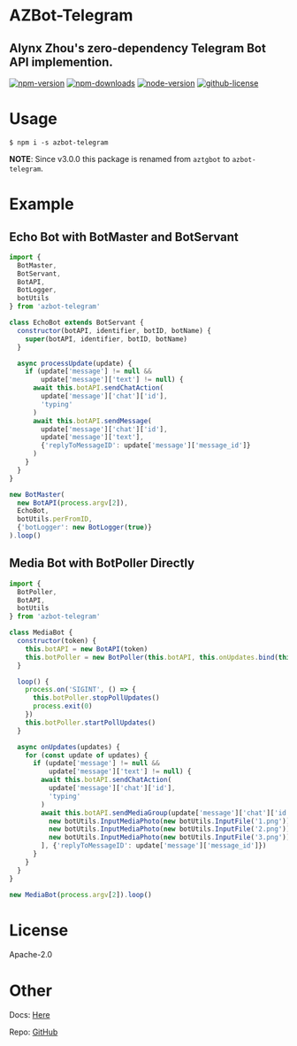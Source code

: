 AZBot-Telegram
==============

Alynx Zhou's zero-dependency Telegram Bot API implemention.
-----------------------------------------------------------

[![npm-version](https://img.shields.io/npm/v/azbot-telegram?style=for-the-badge)](https://www.npmjs.com/package/azbot-telegram)
[![npm-downloads](https://img.shields.io/npm/dt/azbot-telegram?style=for-the-badge)](https://www.npmjs.com/package/azbot-telegram)
[![node-version](https://img.shields.io/node/v/azbot-telegram?style=for-the-badge)](https://www.npmjs.com/package/azbot-telegram)
[![github-license](https://img.shields.io/github/license/AlynxZhou/azbot-telegram?style=for-the-badge)](https://github.com/AlynxZhou/azbot-telegram/blob/master/LICENSE)

# Usage

```
$ npm i -s azbot-telegram
```

**NOTE**: Since v3.0.0 this package is renamed from `aztgbot` to `azbot-telegram`.

# Example

## Echo Bot with BotMaster and BotServant

```JavaScript
import {
  BotMaster,
  BotServant,
  BotAPI,
  BotLogger,
  botUtils
} from 'azbot-telegram'

class EchoBot extends BotServant {
  constructor(botAPI, identifier, botID, botName) {
    super(botAPI, identifier, botID, botName)
  }

  async processUpdate(update) {
    if (update['message'] != null &&
        update['message']['text'] != null) {
      await this.botAPI.sendChatAction(
        update['message']['chat']['id'],
        'typing'
      )
      await this.botAPI.sendMessage(
        update['message']['chat']['id'],
        update['message']['text'],
        {'replyToMessageID': update['message']['message_id']}
      )
    }
  }
}

new BotMaster(
  new BotAPI(process.argv[2]),
  EchoBot,
  botUtils.perFromID,
  {'botLogger': new BotLogger(true)}
).loop()
```

## Media Bot with BotPoller Directly

```JavaScript
import {
  BotPoller,
  BotAPI,
  botUtils
} from 'azbot-telegram'

class MediaBot {
  constructor(token) {
    this.botAPI = new BotAPI(token)
    this.botPoller = new BotPoller(this.botAPI, this.onUpdates.bind(this))
  }

  loop() {
    process.on('SIGINT', () => {
      this.botPoller.stopPollUpdates()
      process.exit(0)
    })
    this.botPoller.startPollUpdates()
  }

  async onUpdates(updates) {
    for (const update of updates) {
      if (update['message'] != null &&
          update['message']['text'] != null) {
        await this.botAPI.sendChatAction(
          update['message']['chat']['id'],
          'typing'
        )
        await this.botAPI.sendMediaGroup(update['message']['chat']['id'], [
          new botUtils.InputMediaPhoto(new botUtils.InputFile('1.png')),
          new botUtils.InputMediaPhoto(new botUtils.InputFile('2.png')),
          new botUtils.InputMediaPhoto(new botUtils.InputFile('3.png'))
        ], {'replyToMessageID': update['message']['message_id']})
      }
    }
  }
}

new MediaBot(process.argv[2]).loop()
```

# License

Apache-2.0

# Other

Docs: [Here](https://tgbot.alynx.one/)

Repo: [GitHub](https://github.com/AlynxZhou/azbot-telegram/)
